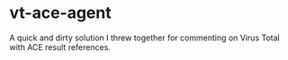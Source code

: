 # vt-ace-agent

A quick and dirty solution I threw together for commenting on Virus Total with ACE result references.
